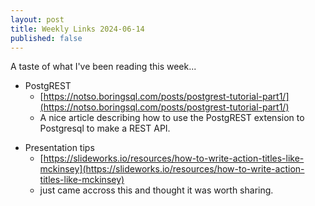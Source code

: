 ```yaml
---
layout: post
title: Weekly Links 2024-06-14
published: false
---
```


A taste of what I've been reading this week...

* PostgREST
  * [https://notso.boringsql.com/posts/postgrest-tutorial-part1/](https://notso.boringsql.com/posts/postgrest-tutorial-part1/)
  * A nice article describing how to use the PostgREST extension to Postgresql to make a REST API.

<p></p>

* Presentation tips
  * [https://slideworks.io/resources/how-to-write-action-titles-like-mckinsey](https://slideworks.io/resources/how-to-write-action-titles-like-mckinsey)
  * just came accross this and thought it was worth sharing.

